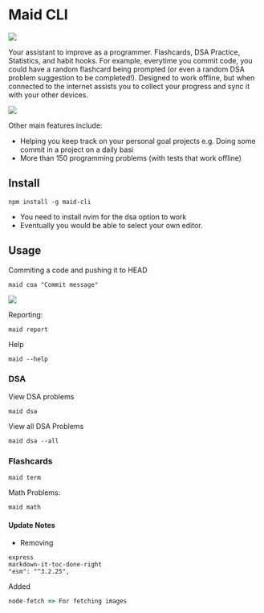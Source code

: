 # Maid CLI

![](https://media.giphy.com/media/eveBk0ptKzjqUe0iTg/giphy.gif)

Your assistant to improve as a programmer. Flashcards, DSA Practice, Statistics, and habit hooks. For example, everytime you commit code, you could have a random flashcard being prompted (or even a random DSA problem suggestion to be completed!). Designed to work offline, but when connected to the internet assists you to collect your progress and sync it with your other devices. 


![](https://i.ibb.co/X3pgKJX/128-128.png)

Other main features include:
- Helping you keep track on your personal goal projects e.g. Doing some commit in a project on a daily basi
- More than 150 programming problems (with tests that work offline)




## Install

```
npm install -g maid-cli
```

- You need to install nvim for the dsa option to work
- Eventually you would be able to select your own editor.

## Usage

Commiting a code and pushing it to HEAD

```
maid coa "Commit message"
```


![](https://media.giphy.com/media/v1.Y2lkPTc5MGI3NjExNzYzYzU5NWJiMjNhNThkYzBkNTJlM2MxNjFjZjdiNzJiMTZhMGVmOSZlcD12MV9pbnRlcm5hbF9naWZzX2dpZklkJmN0PWc/JavdJQ8YjfQyOq0Cfy/giphy.gif)

Reporting:

```
maid report
```


Help 

```
maid --help
```


### DSA 

View DSA problems

```
maid dsa
```


View all DSA Problems

```
maid dsa --all
```

### Flashcards

```
maid term
```

Math Problems:

```
maid math
```


#### Update Notes

- Removing 

```
express
markdown-it-toc-done-right
"esm": "^3.2.25",
```


Added

```js
node-fetch => For fetching images 
```



